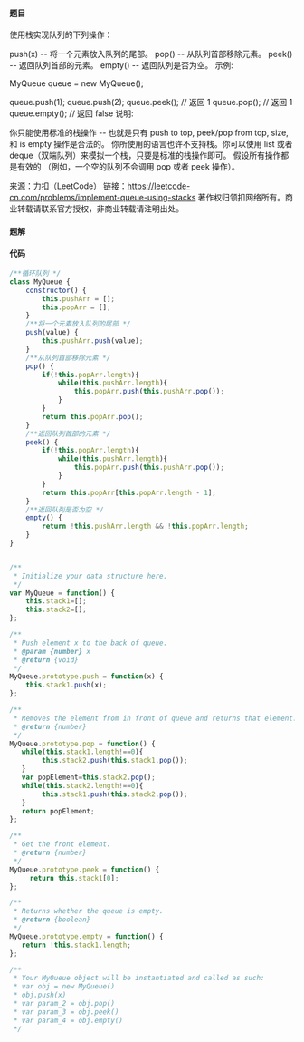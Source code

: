 #### 题目
使用栈实现队列的下列操作：

push(x) -- 将一个元素放入队列的尾部。
pop() -- 从队列首部移除元素。
peek() -- 返回队列首部的元素。
empty() -- 返回队列是否为空。
示例:

MyQueue queue = new MyQueue();

queue.push(1);
queue.push(2);
queue.peek(); // 返回 1
queue.pop(); // 返回 1
queue.empty(); // 返回 false
说明:

你只能使用标准的栈操作 -- 也就是只有 push to top, peek/pop from top, size, 和 is empty 操作是合法的。
你所使用的语言也许不支持栈。你可以使用 list 或者 deque（双端队列）来模拟一个栈，只要是标准的栈操作即可。
假设所有操作都是有效的 （例如，一个空的队列不会调用 pop 或者 peek 操作）。

来源：力扣（LeetCode）
链接：https://leetcode-cn.com/problems/implement-queue-using-stacks
著作权归领扣网络所有。商业转载请联系官方授权，非商业转载请注明出处。
#### 题解
#### 代码
```javascript
/**循环队列 */
class MyQueue {
    constructor() {
        this.pushArr = [];
        this.popArr = [];
    }
    /**将一个元素放入队列的尾部 */
    push(value) {
        this.pushArr.push(value);
    }
    /**从队列首部移除元素 */
    pop() {
        if(!this.popArr.length){
            while(this.pushArr.length){
                this.popArr.push(this.pushArr.pop());
            }
        }
        return this.popArr.pop();
    }
    /**返回队列首部的元素 */
    peek() {
        if(!this.popArr.length){
            while(this.pushArr.length){
                this.popArr.push(this.pushArr.pop());
            }
        }
        return this.popArr[this.popArr.length - 1];
    }
    /**返回队列是否为空 */
    empty() {
        return !this.pushArr.length && !this.popArr.length;
    }
}


/**
 * Initialize your data structure here.
 */
var MyQueue = function() {
    this.stack1=[];
    this.stack2=[];
};

/**
 * Push element x to the back of queue. 
 * @param {number} x
 * @return {void}
 */
MyQueue.prototype.push = function(x) {
    this.stack1.push(x);
};

/**
 * Removes the element from in front of queue and returns that element.
 * @return {number}
 */
MyQueue.prototype.pop = function() {
   while(this.stack1.length!==0){
        this.stack2.push(this.stack1.pop());
   }
   var popElement=this.stack2.pop();
   while(this.stack2.length!==0){
        this.stack1.push(this.stack2.pop());
   }
   return popElement;
};

/**
 * Get the front element.
 * @return {number}
 */
MyQueue.prototype.peek = function() {
     return this.stack1[0];
};

/**
 * Returns whether the queue is empty.
 * @return {boolean}
 */
MyQueue.prototype.empty = function() {
   return !this.stack1.length;
};

/**
 * Your MyQueue object will be instantiated and called as such:
 * var obj = new MyQueue()
 * obj.push(x)
 * var param_2 = obj.pop()
 * var param_3 = obj.peek()
 * var param_4 = obj.empty()
 */

```
